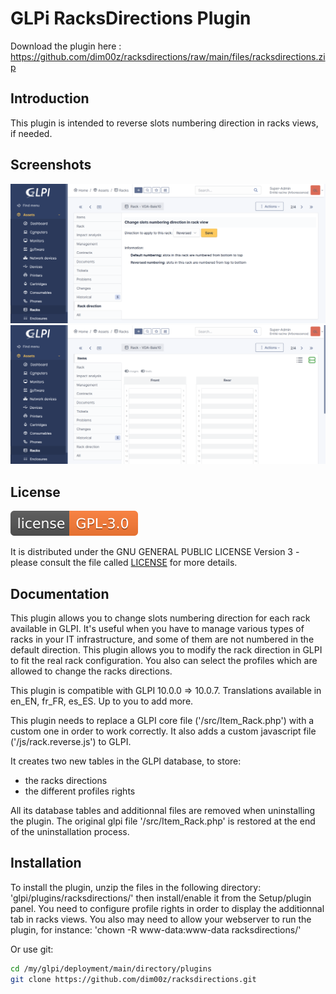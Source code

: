 # GLPi RacksDirections Plugin

Download the plugin here : https://github.com/dim00z/racksdirections/raw/main/files/racksdirections.zip

## Introduction

This plugin is intended to reverse slots numbering direction in racks views, if needed.

## Screenshots

![Screenshot](./docs/RacksDirections_tab.png)
![Screenshot](./docs/RacksDirections_reversed_rack_view.png)

## License

![license](./docs/GPLv3.0.svg)

It is distributed under the GNU GENERAL PUBLIC LICENSE Version 3 - please consult the file called [LICENSE](https://raw.githubusercontent.com/dim00z/racksdirections/main/LICENSE) for more details.

## Documentation

This plugin allows you to change slots numbering direction for each rack available in GLPI.
It's useful when you have to manage various types of racks in your IT infrastructure, and some of them are not numbered in the default direction.
This plugin allows you to modify the rack direction in GLPI to fit the real rack configuration.
You also can select the profiles which are allowed to change the racks directions.

This plugin is compatible with GLPI 10.0.0 => 10.0.7. Translations available in en_EN, fr_FR, es_ES. Up to you to add more.

This plugin needs to replace a GLPI core file ('/src/Item_Rack.php') with a custom one in order to work correctly.
It also adds a custom javascript file ('/js/rack.reverse.js') to GLPI.

It creates two new tables in the GLPI database, to store:
- the racks directions
- the different profiles rights

All its database tables and additionnal files are removed when uninstalling the plugin.
The original glpi file '/src/Item_Rack.php' is restored at the end of the uninstallation process.

## Installation

To install the plugin, unzip the files in the following directory:
'glpi/plugins/racksdirections/'
then install/enable it from the Setup/plugin panel. You need to configure profile rights in order to display the additionnal tab in racks views.
You also may need to allow your webserver to run the plugin, for instance: 
'chown -R www-data:www-data racksdirections/'

Or use git:

```sh
cd /my/glpi/deployment/main/directory/plugins
git clone https://github.com/dim00z/racksdirections.git
```
